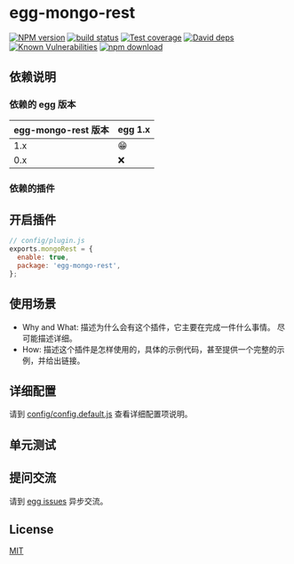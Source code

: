# egg-mongo-rest

[![NPM version][npm-image]][npm-url]
[![build status][travis-image]][travis-url]
[![Test coverage][codecov-image]][codecov-url]
[![David deps][david-image]][david-url]
[![Known Vulnerabilities][snyk-image]][snyk-url]
[![npm download][download-image]][download-url]

[npm-image]: https://img.shields.io/npm/v/egg-mongo-rest.svg?style=flat-square
[npm-url]: https://npmjs.org/package/egg-mongo-rest
[travis-image]: https://img.shields.io/travis/eggjs/egg-mongo-rest.svg?style=flat-square
[travis-url]: https://travis-ci.org/eggjs/egg-mongo-rest
[codecov-image]: https://img.shields.io/codecov/c/github/eggjs/egg-mongo-rest.svg?style=flat-square
[codecov-url]: https://codecov.io/github/eggjs/egg-mongo-rest?branch=master
[david-image]: https://img.shields.io/david/eggjs/egg-mongo-rest.svg?style=flat-square
[david-url]: https://david-dm.org/eggjs/egg-mongo-rest
[snyk-image]: https://snyk.io/test/npm/egg-mongo-rest/badge.svg?style=flat-square
[snyk-url]: https://snyk.io/test/npm/egg-mongo-rest
[download-image]: https://img.shields.io/npm/dm/egg-mongo-rest.svg?style=flat-square
[download-url]: https://npmjs.org/package/egg-mongo-rest

<!--
Description here.
-->

## 依赖说明

### 依赖的 egg 版本

egg-mongo-rest 版本 | egg 1.x
--- | ---
1.x | 😁
0.x | ❌

### 依赖的插件
<!--

如果有依赖其它插件，请在这里特别说明。如

- security
- multipart

-->

## 开启插件

```js
// config/plugin.js
exports.mongoRest = {
  enable: true,
  package: 'egg-mongo-rest',
};
```

## 使用场景

- Why and What: 描述为什么会有这个插件，它主要在完成一件什么事情。
尽可能描述详细。
- How: 描述这个插件是怎样使用的，具体的示例代码，甚至提供一个完整的示例，并给出链接。

## 详细配置

请到 [config/config.default.js](config/config.default.js) 查看详细配置项说明。

## 单元测试

<!-- 描述如何在单元测试中使用此插件，例如 schedule 如何触发。无则省略。-->

## 提问交流

请到 [egg issues](https://github.com/eggjs/egg/issues) 异步交流。

## License

[MIT](LICENSE)
